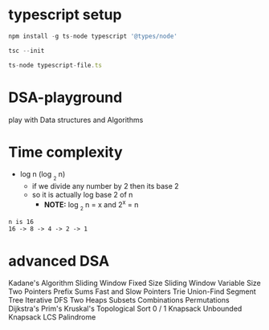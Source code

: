 # typescript setup
```ts
npm install -g ts-node typescript '@types/node'

tsc --init

ts-node typescript-file.ts
```

# DSA-playground
play with Data structures and Algorithms

# Time complexity
- log n (log <sub><sub>2</sub></sub> n)
  - if we divide any number by 2 then its base 2
  - so it is actually log base 2 of n
    - <b>NOTE:</b> log <sub><sub>2</sub></sub> n = x and 2<sup>x</sup> = n
```
n is 16
16 -> 8 -> 4 -> 2 -> 1
```

# advanced DSA
Kadane's Algorithm
Sliding Window Fixed Size
Sliding Window Variable Size
Two Pointers
Prefix Sums
Fast and Slow Pointers
Trie
Union-Find
Segment Tree
Iterative DFS
Two Heaps
Subsets
Combinations
Permutations
Dijkstra's
Prim's
Kruskal's
Topological Sort
0 / 1 Knapsack
Unbounded Knapsack
LCS
Palindrome